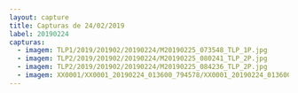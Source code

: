 ```yaml
---
layout: capture
title: Capturas de 24/02/2019
label: 20190224
capturas:
  - imagem: TLP1/2019/201902/20190224/M20190225_073548_TLP_1P.jpg
  - imagem: TLP2/2019/201902/20190224/M20190225_080241_TLP_2P.jpg
  - imagem: TLP2/2019/201902/20190224/M20190225_084236_TLP_2P.jpg
  - imagem: XX0001/XX0001_20190224_013600_794578/XX0001_20190224_013600_794578_stack_11_meteors.jpg
---
```

